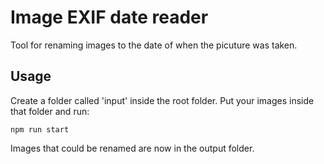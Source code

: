 # Image EXIF date reader

Tool for renaming images to the date of when the picuture was taken.

## Usage

Create a folder called 'input' inside the root folder. Put your images inside that folder and run:

    npm run start

Images that could be renamed are now in the output folder.
